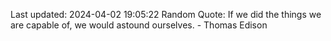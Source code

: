 Last updated: 2024-04-02 19:05:22
Random Quote: If we did the things we are capable of, we would astound ourselves. - Thomas Edison